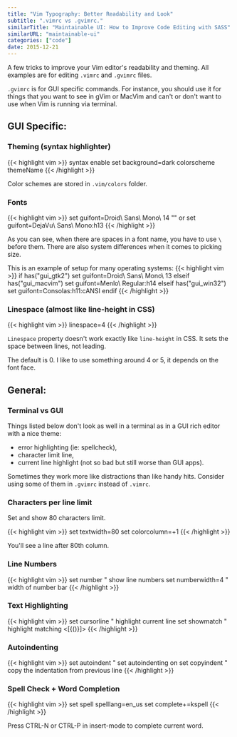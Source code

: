 ```yaml
---
title: "Vim Typography: Better Readability and Look"
subtitle: ".vimrc vs .gvimrc."
similarTitle: "Maintainable UI: How to Improve Code Editing with SASS"
similarURL: "maintainable-ui"
categories: ["code"]
date: 2015-12-21
---
```


A few tricks to improve your Vim editor's readability and theming.
All examples are for editing <code>.vimrc</code> and <code>.gvimrc</code> files.

<!--more-->

<code>.gvimrc</code> is for GUI specific commands.
For instance, you should use it for things that you want to see in gVim or MacVim
and can't or don't want to use when Vim is running via terminal.

## GUI Specific:

### Theming (syntax highlighter)

{{< highlight vim >}}
syntax enable
set background=dark
colorscheme themeName
{{< /highlight >}}

Color schemes are stored in <code>.vim/colors</code> folder.

### Fonts

{{< highlight vim >}}
set guifont=Droid\ Sans\ Mono\ 14
"" or
set guifont=DejaVu\ Sans\ Mono:h13
{{< /highlight >}}

As you can see, when there are spaces in a font name, you have to use
<code>\ </code>before them. There are also system differences when it comes to picking size.

This is an example of setup for many operating systems:
{{< highlight vim >}}
if has("gui_gtk2")
  set guifont=Droid\ Sans\ Mono\ 13
elseif has("gui_macvim")
  set guifont=Menlo\ Regular:h14
elseif has("gui_win32")
  set guifont=Consolas:h11:cANSI
endif
{{< /highlight >}}

### Linespace (almost like line-height in CSS)

{{< highlight vim >}}
linespace=4
{{< /highlight >}}

<code>Linespace</code> property doesn't work exactly like
<code>line-height</code> in CSS.
It sets the space between lines, not leading.

The default is 0. I like to use something around 4 or 5, it depends on
the font face.

## General:

### Terminal vs GUI

Things listed below don't look as well in a terminal as in a GUI rich editor
with a nice theme:

- error highlighting (ie: spellcheck),
- character limit line,
- current line highlight (not so bad but still worse than GUI apps).

Sometimes they work more like distractions than like handy hits.
Consider using some of them in <code>.gvimrc</code> instead of <code>.vimrc</code>.

### Characters per line limit

Set and show 80 characters limit.

{{< highlight vim >}}
set textwidth=80
set colorcolumn=+1
{{< /highlight >}}

You'll see a line after 80th column.

### Line Numbers

{{< highlight vim >}}
set number          " show line numbers
set numberwidth=4   " width of number bar
{{< /highlight >}}

### Text Highlighting

{{< highlight vim >}}
set cursorline      " highlight current line
set showmatch       " highlight matching <[{()}]>
{{< /highlight >}}


### Autoindenting

{{< highlight vim >}}
set autoindent      " set autoindenting on
set copyindent      " copy the indentation from previous line
{{< /highlight >}}

### Spell Check + Word Completion

{{< highlight vim >}}
set spell spelllang=en_us
set complete+=kspell
{{< /highlight >}}

Press CTRL-N or CTRL-P in insert-mode to complete current word.
